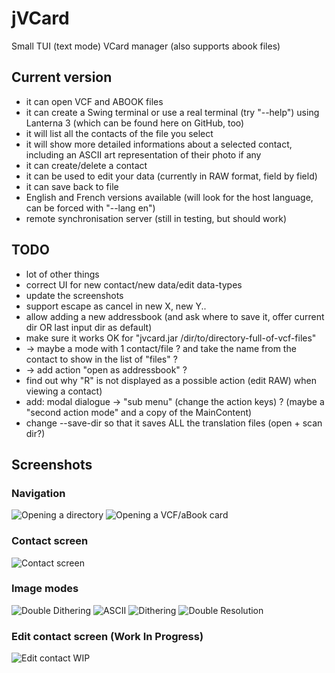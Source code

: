 # jVCard
Small TUI (text mode) VCard manager (also supports abook files)

## Current version

- it can open VCF and ABOOK files
- it can create a Swing terminal or use a real terminal (try "--help") using Lanterna 3 (which can be found here on GitHub, too)
- it will list all the contacts of the file you select
- it will show more detailed informations about a selected contact, including an ASCII art representation of their photo if any
- it can create/delete a contact
- it can be used to edit your data (currently in RAW format, field by field)
- it can save back to file
- English and French versions available (will look for the host language, can be forced with "--lang en")
- remote synchronisation server (still in testing, but should work)

## TODO

- lot of other things
- correct UI for new contact/new data/edit data-types
- update the screenshots
- support escape as cancel in new X, new Y..
- allow adding a new addressbook (and ask where to save it, offer current dir OR last input dir as default)
- make sure it works OK for "jvcard.jar /dir/to/directory-full-of-vcf-files"
- → maybe a mode with 1 contact/file ? and take the name from the contact to show in the list of "files" ?
- → add action "open as addressbook" ?
- find out why "R" is not displayed as a possible action (edit RAW) when viewing a contact)
- add: modal dialogue -> "sub menu" (change the action keys) ? (maybe a "second action mode" and a copy of the MainContent)
- change --save-dir so that it saves ALL the translation files (open + scan dir?)

## Screenshots

### Navigation

![Opening a directory](http://nikiroo.be/jvcard/screenshots/open-dir.png)
![Opening a VCF/aBook card](http://nikiroo.be/jvcard/screenshots/open-vcf.png)

### Contact screen

![Contact screen](http://nikiroo.be/jvcard/screenshots/open-contact.png)

### Image modes

![Double Dithering](http://nikiroo.be/jvcard/screenshots/image-dd.png)
![ASCII](http://nikiroo.be/jvcard/screenshots/image-ascii.png)
![Dithering](http://nikiroo.be/jvcard/screenshots/image-dithering.png)
![Double Resolution](http://nikiroo.be/jvcard/screenshots/image-double.png)

### Edit contact screen (Work In Progress)

![Edit contact WIP](http://nikiroo.be/jvcard/screenshots/edit-contact.png)
